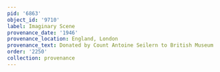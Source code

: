 ```yaml
---
pid: '6863'
object_id: '9710'
label: Imaginary Scene
provenance_date: '1946'
provenance_location: England, London
provenance_text: Donated by Count Antoine Seilern to British Museum
order: '2250'
collection: provenance
---
```

